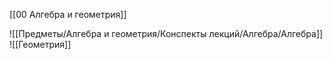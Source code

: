 [[00 Алгебра и геометрия]]

![[Предметы/Алгебра и геометрия/Конспекты лекций/Алгебра/Алгебра]]
![[Геометрия]]
